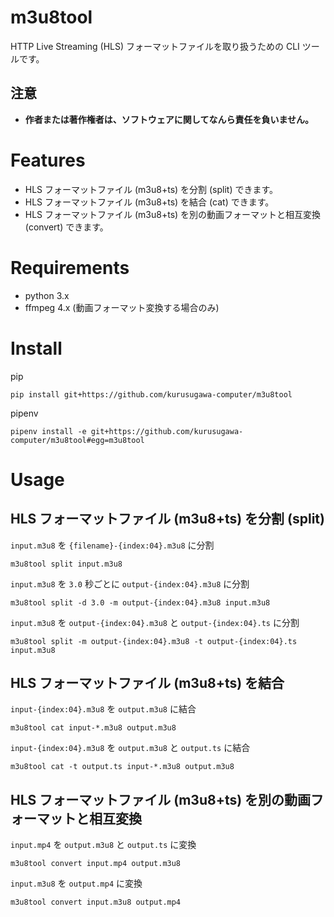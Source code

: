 # m3u8tool
HTTP Live Streaming (HLS) フォーマットファイルを取り扱うための CLI ツールです。

## 注意
* **作者または著作権者は、ソフトウェアに関してなんら責任を負いません。**

# Features
* HLS フォーマットファイル (m3u8+ts) を分割 (split) できます。
* HLS フォーマットファイル (m3u8+ts) を結合 (cat) できます。
* HLS フォーマットファイル (m3u8+ts) を別の動画フォーマットと相互変換 (convert) できます。

# Requirements
* python 3.x
* ffmpeg 4.x (動画フォーマット変換する場合のみ)

# Install
pip
```shell
pip install git+https://github.com/kurusugawa-computer/m3u8tool
```

pipenv
```shell
pipenv install -e git+https://github.com/kurusugawa-computer/m3u8tool#egg=m3u8tool
```

# Usage

## HLS フォーマットファイル (m3u8+ts) を分割 (split)

`input.m3u8` を `{filename}-{index:04}.m3u8` に分割
```shell
m3u8tool split input.m3u8
```

`input.m3u8` を `3.0` 秒ごとに `output-{index:04}.m3u8` に分割
```shell
m3u8tool split -d 3.0 -m output-{index:04}.m3u8 input.m3u8
```

`input.m3u8` を `output-{index:04}.m3u8` と `output-{index:04}.ts` に分割
```shell
m3u8tool split -m output-{index:04}.m3u8 -t output-{index:04}.ts input.m3u8
```

## HLS フォーマットファイル (m3u8+ts) を結合
`input-{index:04}.m3u8` を `output.m3u8` に結合
```shell
m3u8tool cat input-*.m3u8 output.m3u8
```

`input-{index:04}.m3u8` を `output.m3u8` と `output.ts` に結合
```shell
m3u8tool cat -t output.ts input-*.m3u8 output.m3u8
```

## HLS フォーマットファイル (m3u8+ts) を別の動画フォーマットと相互変換
`input.mp4` を `output.m3u8` と `output.ts` に変換
```shell
m3u8tool convert input.mp4 output.m3u8
```

`input.m3u8` を `output.mp4` に変換
```shell
m3u8tool convert input.m3u8 output.mp4
```
